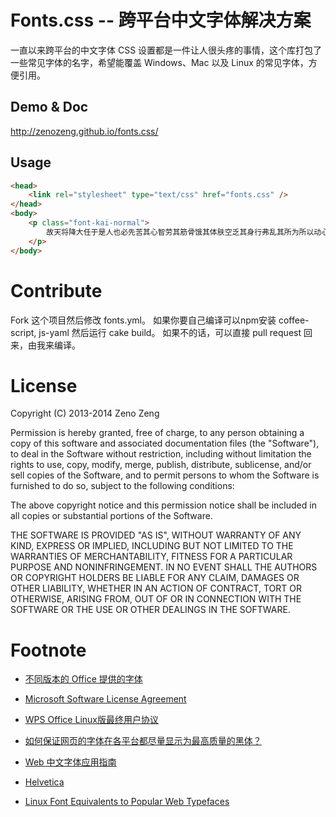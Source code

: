 # Fonts.css -- 跨平台中文字体解决方案

一直以来跨平台的中文字体 CSS 设置都是一件让人很头疼的事情，这个库打包了一些常见字体的名字，希望能覆盖 Windows、Mac 以及 Linux 的常见字体，方便引用。


## Demo & Doc

http://zenozeng.github.io/fonts.css/

## Usage

```html
<head>
    <link rel="stylesheet" type="text/css" href="fonts.css" />
</head>
<body>
    <p class="font-kai-normal">
        故天将降大任于是人也必先苦其心智劳其筋骨饿其体肤空乏其身行弗乱其所为所以动心忍性曾益其所不能
    </p>
</body>
```

# Contribute

Fork 这个项目然后修改 fonts.yml。
如果你要自己编译可以npm安装 coffee-script, js-yaml 然后运行 cake build。
如果不的话，可以直接 pull request 回来，由我来编译。

# License

Copyright (C) 2013-2014 Zeno Zeng

Permission is hereby granted, free of charge, to any person obtaining a copy
of this software and associated documentation files (the "Software"), to deal
in the Software without restriction, including without limitation the rights
to use, copy, modify, merge, publish, distribute, sublicense, and/or sell
copies of the Software, and to permit persons to whom the Software is
furnished to do so, subject to the following conditions:

The above copyright notice and this permission notice shall be included in
all copies or substantial portions of the Software.

THE SOFTWARE IS PROVIDED "AS IS", WITHOUT WARRANTY OF ANY KIND, EXPRESS OR
IMPLIED, INCLUDING BUT NOT LIMITED TO THE WARRANTIES OF MERCHANTABILITY,
FITNESS FOR A PARTICULAR PURPOSE AND NONINFRINGEMENT. IN NO EVENT SHALL THE
AUTHORS OR COPYRIGHT HOLDERS BE LIABLE FOR ANY CLAIM, DAMAGES OR OTHER
LIABILITY, WHETHER IN AN ACTION OF CONTRACT, TORT OR OTHERWISE, ARISING FROM,
OUT OF OR IN CONNECTION WITH THE SOFTWARE OR THE USE OR OTHER DEALINGS IN
THE SOFTWARE.

# Footnote

- [不同版本的 Office 提供的字体](http://office.microsoft.com/zh-cn/powerpoint-help/HA010282644.aspx)

- [Microsoft Software License Agreement](http://office.microsoft.com/en-us/products/microsoft-software-license-agreement-FX103576343.aspx)

- [WPS Office Linux版最终用户协议](http://community.wps.cn/wiki/WPS_Office_Linux%E7%89%88%E6%9C%80%E7%BB%88%E7%94%A8%E6%88%B7%E5%8D%8F%E8%AE%AE)

- [如何保证网页的字体在各平台都尽量显示为最高质量的黑体？](http://www.zhihu.com/question/19911793)

- [Web 中文字体应用指南](http://ruby-china.org/topics/14005)

- [Helvetica](http://zh.wikipedia.org/wiki/Helvetica)

- [Linux Font Equivalents to Popular Web Typefaces](https://mondaybynoon.com/linux-font-equivalents-to-popular-web-typefaces/)
